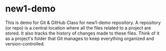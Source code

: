# new1-demo
This is demo for Git &amp; GitHub Class for new1-demo repository.
A repository (or repo) is a central location where all the files related to a project are stored. It also tracks the history of changes made to these files. Think of it as a project's folder that Git manages to keep everything organized and version-controlled.

